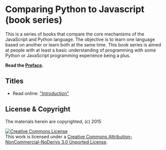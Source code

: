 # Comparing Python to Javascript (book series)

This is a series of books that compare the core mechanisms of the JavaScript and Python language. The objective is to learn one language based on another or learn both at the same time. This book series is aimed at people with at least a basic understanding of programming with some Python or JavaScript programming experience being a plus.

**Read the [Preface](preface.md).**

## Titles

* Read online: ["Introduction"](intro/README.md#comparing-python-to-javascript--intro)

## License & Copyright

The materials herein are copyrighted, (c) 2015

<a rel="license" href="http://creativecommons.org/licenses/by-nc-nd/3.0/"><img alt="Creative Commons License" style="border-width:0" src="https://i.creativecommons.org/l/by-nc-nd/3.0/88x31.png" /></a><br />This work is licensed under a <a rel="license" href="http://creativecommons.org/licenses/by-nc-nd/3.0/">Creative Commons Attribution-NonCommercial-NoDerivs 3.0 Unported License</a>.
